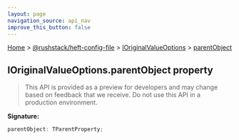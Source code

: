 ```yaml
---
layout: page
navigation_source: api_nav
improve_this_button: false
---
```



[Home](./index.md) &gt; [@rushstack/heft-config-file](./heft-config-file.md) &gt; [IOriginalValueOptions](./heft-config-file.ioriginalvalueoptions.md) &gt; [parentObject](./heft-config-file.ioriginalvalueoptions.parentobject.md)

## IOriginalValueOptions.parentObject property

> This API is provided as a preview for developers and may change based on feedback that we receive. Do not use this API in a production environment.
>

<b>Signature:</b>

```typescript
parentObject: TParentProperty;
```
